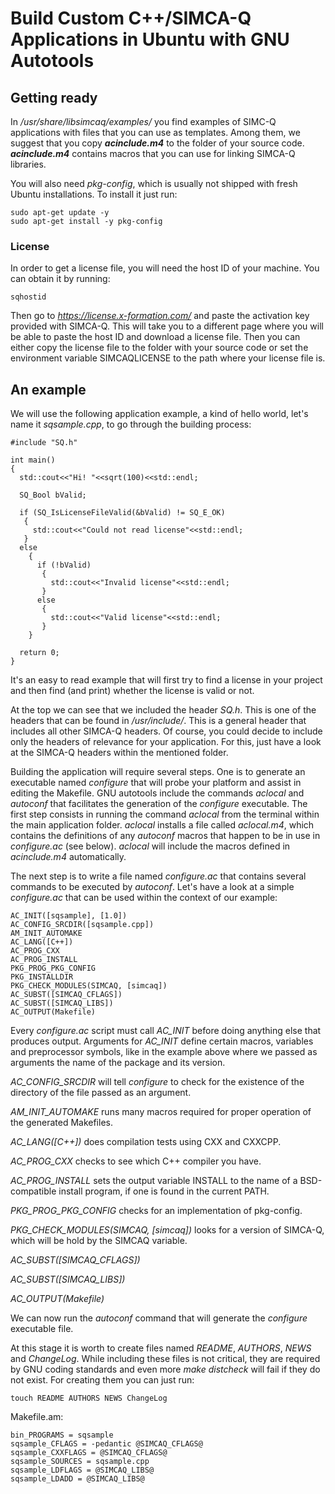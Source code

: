 # Build Custom C++/SIMCA-Q Applications in Ubuntu with GNU Autotools

## Getting ready

In */usr/share/libsimcaq/examples/* you find examples of SIMC-Q applications with files that you can use as templates. Among them, we suggest that you copy **_acinclude.m4_** to the folder of your source code.
**_acinclude.m4_** contains macros that you can use for linking SIMCA-Q libraries.

You will also need *pkg-config*, which is usually not shipped with fresh Ubuntu installations. To install it just run:
```
sudo apt-get update -y
sudo apt-get install -y pkg-config
```

### License

In order to get a license file, you will need the host ID of your machine. You can obtain it by running:
```
sqhostid
```

Then go to *https://license.x-formation.com/* and paste the activation key provided with SIMCA-Q. This will take you to a different page where you will be able to paste the host ID and download a license file. Then you can either copy the license file to the folder with your source code or set the environment variable SIMCAQLICENSE to the path where your license file is.

## An example

We will use the following application example, a kind of hello world, let's name it *sqsample.cpp*, to go through the building process:
```
#include "SQ.h"

int main()
{
  std::cout<<"Hi! "<<sqrt(100)<<std::endl;

  SQ_Bool bValid;

  if (SQ_IsLicenseFileValid(&bValid) != SQ_E_OK)
   {
     std::cout<<"Could not read license"<<std::endl;
   }
  else
    {
      if (!bValid)
       {
         std::cout<<"Invalid license"<<std::endl;
       }
      else
       {
         std::cout<<"Valid license"<<std::endl;
       }
    }
    
  return 0;
}
```

It's an easy to read example that will first try to find a license in your project and then find (and print) whether the license is valid or not.

At the top we can see that we included the header *SQ.h*. This is one of the headers that can be found in */usr/include/*. This is a general header that includes all other SIMCA-Q headers. Of course, you could decide to include only the headers of relevance for your application. For this, just have a look at the SIMCA-Q headers within the mentioned folder.

Building the application will require several steps. One is to generate an executable named *configure* that will probe your platform and assist in editing the Makefile. GNU autotools include the commands *aclocal* and *autoconf* that facilitates the generation of the *configure* executable. The first step consists in running the command *aclocal* from the terminal within the main application folder. *aclocal* installs a file called *aclocal.m4*, which contains the definitions of any *autoconf* macros that happen to be in use in *configure.ac* (see below). *aclocal* will include the macros defined in *acinclude.m4* automatically.

The next step is to write a file named *configure.ac* that contains several commands to be executed by *autoconf*. Let's have a look at a simple *configure.ac* that can be used within the context of our example:
```
AC_INIT([sqsample], [1.0])
AC_CONFIG_SRCDIR([sqsample.cpp])
AM_INIT_AUTOMAKE
AC_LANG([C++])
AC_PROG_CXX
AC_PROG_INSTALL
PKG_PROG_PKG_CONFIG
PKG_INSTALLDIR
PKG_CHECK_MODULES(SIMCAQ, [simcaq])
AC_SUBST([SIMCAQ_CFLAGS])
AC_SUBST([SIMCAQ_LIBS])
AC_OUTPUT(Makefile)
```

Every *configure.ac* script must call *AC_INIT* before doing anything else that produces output. Arguments for *AC_INIT* define certain macros, variables and preprocessor symbols, like in the example above where we passed as arguments the name of the package and its version.

*AC_CONFIG_SRCDIR* will tell *configure* to check for the existence of the directory of the file passed as an argument.

*AM_INIT_AUTOMAKE* runs many macros required for proper operation of the generated Makefiles.

*AC_LANG([C++])* does compilation tests using CXX and CXXCPP.

*AC_PROG_CXX* checks to see which C++ compiler you have. 

*AC_PROG_INSTALL* sets the output variable INSTALL to the name of a BSD-compatible install program, if one is found in the current PATH. 

*PKG_PROG_PKG_CONFIG* checks for an implementation of pkg-config.

*PKG_CHECK_MODULES(SIMCAQ, [simcaq])* looks for a version of SIMCA-Q, which will be hold by the SIMCAQ variable.

*AC_SUBST([SIMCAQ_CFLAGS])*

*AC_SUBST([SIMCAQ_LIBS])*

*AC_OUTPUT(Makefile)*

We can now run the *autoconf* command that will generate the *configure* executable file.

At this stage it is worth to create files named *README*, *AUTHORS*, *NEWS* and *ChangeLog*. While including these files is not critical, they are required by GNU coding standards and even more *make distcheck* will fail if they do not exist. For creating them you can just run:
```
touch README AUTHORS NEWS ChangeLog
```

Makefile.am:
```
bin_PROGRAMS = sqsample
sqsample_CFLAGS = -pedantic @SIMCAQ_CFLAGS@
sqsample_CXXFLAGS = @SIMCAQ_CFLAGS@
sqsample_SOURCES = sqsample.cpp
sqsample_LDFLAGS = @SIMCAQ_LIBS@
sqsample_LDADD = @SIMCAQ_LIBS@
```

